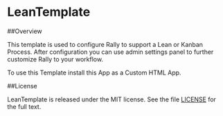 LeanTemplate
============

##Overview

This template is used to configure Rally to support a Lean or Kanban Process. After configuration you can use admin settings panel to further customize Rally to your workflow.

To use this Template install this App as a Custom HTML App.

##License

LeanTemplate is released under the MIT license. See the file [LICENSE](https://raw.github.com/RallyApps/LeanTemplate/master/LICENSE) for the full text.